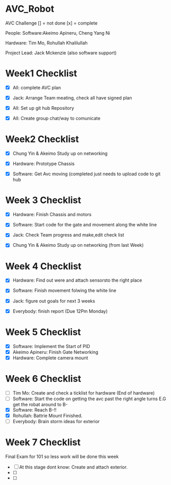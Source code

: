 # AVC_Robot
AVC Challenge
[] = not done [x] = complete

People:
Software:Akeimo Apineru, Cheng Yang Ni 

Hardware: Tim Mo, Rohullah Khalilullah

Project Lead: Jack Mckenzie (also software support)

# Week1 Checklist
- [x] All: complete AVC plan

- [x] Jack: Arrange Team meating, check all have signed plan

- [x] All: Set up git hub Repository

- [x] All: Create group chat/way to comunicate 

# Week2 Checklist 

- [x] Chung Yin & Akeimo Study up on networking

- [x] Hardware: Prototype Chassis

- [x] Software: Get Avc moving (completed just needs to upload code to git hub

# Week 3 Checklist 
- [x] Hardware: Finish Chassis and motors

- [x] Software: Start code for the gate and movement along the white line 

- [x] Jack: Check Team progress and make,edit check list

- [x] Chung Yin & Akeimo Study up on networking (from last Week)

# Week 4 Checklist

- [x] Hardware: Find out were and attach sensorsto the right place 

- [x] Software: Finish movement folwing the white line 

- [x] Jack: figure out goals for next 3 weeks
- [x] Everybody: finish report (Due 12Pm Monday)

# Week 5 Checklist 

- [x] Software: Implement the Start of PID
- [x] Akeimo Apineru: Finish Gate Networking 
- [x] Hardware: Complete camera mount

# Week 6 Checklist

- [ ] Tim Mo: Create and check a ticklist for hardware (End of hardware)
- [ ] Software: Start the code on getting the avc past the right angle turns E.G get the robat around to B-
- [x] Software: Reach B-!!
- [x] Rohullah: Battrie Mount Finished.
- [ ] Everybody: Brain storm ideas for exterior

# Week 7 Checklist 

Final Exam for 101 so less work will be done this week
- [ ] At this stage dont know: Create and attach exterior.
- [ ]
- [ ]
